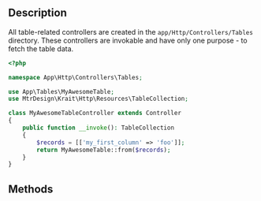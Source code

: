 ## Description

All table-related controllers are created in the `app/Http/Controllers/Tables` directory.
These controllers are invokable and have only one purpose - to fetch the table data.

```php
<?php

namespace App\Http\Controllers\Tables;

use App\Tables\MyAwesomeTable;
use MtrDesign\Krait\Http\Resources\TableCollection;

class MyAwesomeTableController extends Controller
{
    public function __invoke(): TableCollection
    {
        $records = [['my_first_column' => 'foo']];
        return MyAwesomeTable::from($records);
    }
}
```

## Methods
